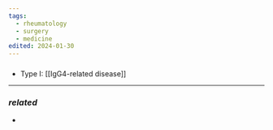 ```yaml
---
tags:
  - rheumatology
  - surgery
  - medicine
edited: 2024-01-30
---
```

### 
- Type I: [[IgG4-related disease]] 

---
### *related*
- 